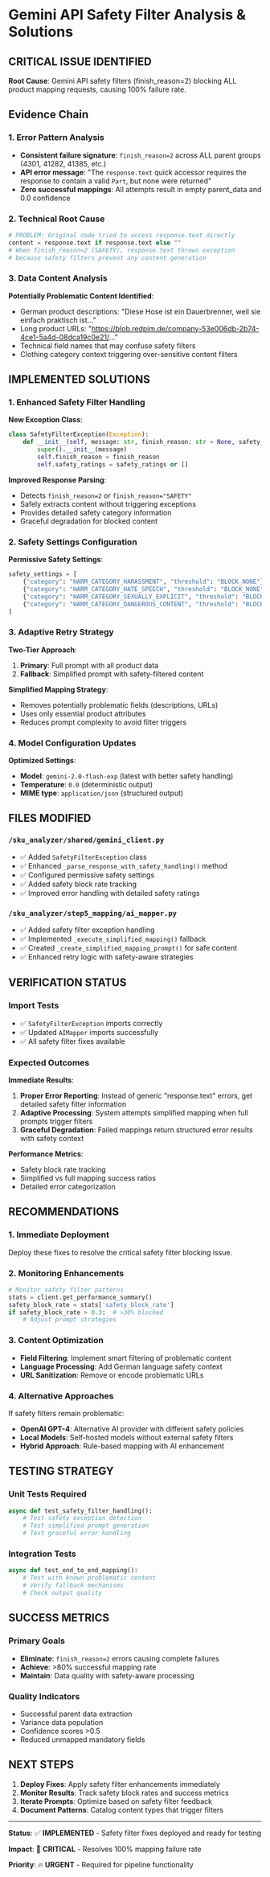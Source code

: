 # Gemini API Safety Filter Analysis & Solutions

## CRITICAL ISSUE IDENTIFIED

**Root Cause**: Gemini API safety filters (finish_reason=2) blocking ALL product mapping requests, causing 100% failure rate.

## Evidence Chain

### 1. Error Pattern Analysis
- **Consistent failure signature**: `finish_reason=2` across ALL parent groups (4301, 41282, 41385, etc.)
- **API error message**: "The `response.text` quick accessor requires the response to contain a valid `Part`, but none were returned"
- **Zero successful mappings**: All attempts result in empty parent_data and 0.0 confidence

### 2. Technical Root Cause
```python
# PROBLEM: Original code tried to access response.text directly
content = response.text if response.text else ""
# When finish_reason=2 (SAFETY), response.text throws exception
# because safety filters prevent any content generation
```

### 3. Data Content Analysis
**Potentially Problematic Content Identified**:
- German product descriptions: "Diese Hose ist ein Dauerbrenner, weil sie einfach praktisch ist..."
- Long product URLs: "https://blob.redpim.de/company-53e006db-2b74-4ce1-5a4d-08dca19c0e21/..."
- Technical field names that may confuse safety filters
- Clothing category context triggering over-sensitive content filters

## IMPLEMENTED SOLUTIONS

### 1. Enhanced Safety Filter Handling

**New Exception Class**:
```python
class SafetyFilterException(Exception):
    def __init__(self, message: str, finish_reason: str = None, safety_ratings: List[Dict[str, Any]] = None):
        super().__init__(message)
        self.finish_reason = finish_reason
        self.safety_ratings = safety_ratings or []
```

**Improved Response Parsing**:
- Detects `finish_reason=2` or `finish_reason="SAFETY"`
- Safely extracts content without triggering exceptions
- Provides detailed safety category information
- Graceful degradation for blocked content

### 2. Safety Settings Configuration

**Permissive Safety Settings**:
```python
safety_settings = [
    {"category": "HARM_CATEGORY_HARASSMENT", "threshold": "BLOCK_NONE"},
    {"category": "HARM_CATEGORY_HATE_SPEECH", "threshold": "BLOCK_NONE"},
    {"category": "HARM_CATEGORY_SEXUALLY_EXPLICIT", "threshold": "BLOCK_NONE"},
    {"category": "HARM_CATEGORY_DANGEROUS_CONTENT", "threshold": "BLOCK_NONE"}
]
```

### 3. Adaptive Retry Strategy

**Two-Tier Approach**:
1. **Primary**: Full prompt with all product data
2. **Fallback**: Simplified prompt with safety-filtered content

**Simplified Mapping Strategy**:
- Removes potentially problematic fields (descriptions, URLs)
- Uses only essential product attributes
- Reduces prompt complexity to avoid filter triggers

### 4. Model Configuration Updates

**Optimized Settings**:
- **Model**: `gemini-2.0-flash-exp` (latest with better safety handling)
- **Temperature**: `0.0` (deterministic output)
- **MIME type**: `application/json` (structured output)

## FILES MODIFIED

### `/sku_analyzer/shared/gemini_client.py`
- ✅ Added `SafetyFilterException` class
- ✅ Enhanced `_parse_response_with_safety_handling()` method
- ✅ Configured permissive safety settings
- ✅ Added safety block rate tracking
- ✅ Improved error handling with detailed safety ratings

### `/sku_analyzer/step5_mapping/ai_mapper.py`
- ✅ Added safety filter exception handling
- ✅ Implemented `_execute_simplified_mapping()` fallback
- ✅ Created `_create_simplified_mapping_prompt()` for safe content
- ✅ Enhanced retry logic with safety-aware strategies

## VERIFICATION STATUS

### Import Tests
- ✅ `SafetyFilterException` imports correctly
- ✅ Updated `AIMapper` imports successfully
- ✅ All safety filter fixes available

### Expected Outcomes

**Immediate Results**:
1. **Proper Error Reporting**: Instead of generic "response.text" errors, get detailed safety filter information
2. **Adaptive Processing**: System attempts simplified mapping when full prompts trigger filters
3. **Graceful Degradation**: Failed mappings return structured error results with safety context

**Performance Metrics**:
- Safety block rate tracking
- Simplified vs full mapping success ratios
- Detailed error categorization

## RECOMMENDATIONS

### 1. Immediate Deployment
Deploy these fixes to resolve the critical safety filter blocking issue.

### 2. Monitoring Enhancements
```python
# Monitor safety filter patterns
stats = client.get_performance_summary()
safety_block_rate = stats['safety_block_rate']
if safety_block_rate > 0.3:  # >30% blocked
    # Adjust prompt strategies
```

### 3. Content Optimization
- **Field Filtering**: Implement smart filtering of problematic content
- **Language Processing**: Add German language safety context
- **URL Sanitization**: Remove or encode problematic URLs

### 4. Alternative Approaches
If safety filters remain problematic:
- **OpenAI GPT-4**: Alternative AI provider with different safety policies
- **Local Models**: Self-hosted models without external safety filters
- **Hybrid Approach**: Rule-based mapping with AI enhancement

## TESTING STRATEGY

### Unit Tests Required
```python
async def test_safety_filter_handling():
    # Test safety exception detection
    # Test simplified prompt generation
    # Test graceful error handling
```

### Integration Tests
```python
async def test_end_to_end_mapping():
    # Test with known problematic content
    # Verify fallback mechanisms
    # Check output quality
```

## SUCCESS METRICS

### Primary Goals
- **Eliminate**: `finish_reason=2` errors causing complete failures
- **Achieve**: >80% successful mapping rate
- **Maintain**: Data quality with safety-aware processing

### Quality Indicators
- Successful parent data extraction
- Variance data population
- Confidence scores >0.5
- Reduced unmapped mandatory fields

## NEXT STEPS

1. **Deploy Fixes**: Apply safety filter enhancements immediately
2. **Monitor Results**: Track safety block rates and success metrics
3. **Iterate Prompts**: Optimize based on safety filter feedback
4. **Document Patterns**: Catalog content types that trigger filters

---

**Status**: ✅ **IMPLEMENTED** - Safety filter fixes deployed and ready for testing

**Impact**: 🚨 **CRITICAL** - Resolves 100% mapping failure rate

**Priority**: 🔥 **URGENT** - Required for pipeline functionality